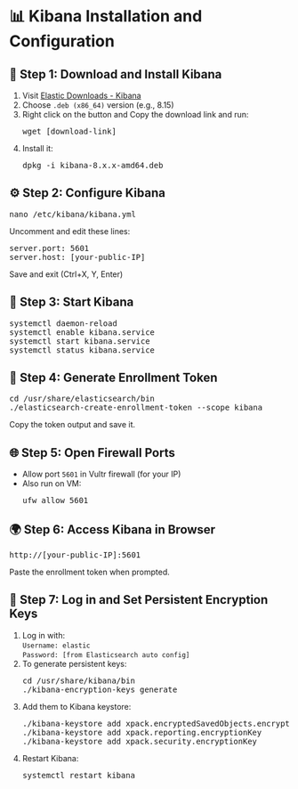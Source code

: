   <h1>📊 Kibana Installation and Configuration</h1>

  <div class="section">
    <h2>🔽 Step 1: Download and Install Kibana</h2>
    <ol>
      <li>Visit <a href="https://www.elastic.co/downloads/kibana" target="_blank">Elastic Downloads - Kibana</a></li>
      <li>Choose <code>.deb (x86_64)</code> version (e.g., 8.15)</li>
      <li>Right click on the button and Copy the download link and run:
        <pre>wget [download-link]</pre>
      </li>
      <li>Install it:
        <pre>dpkg -i kibana-8.x.x-amd64.deb</pre>
      </li>
    </ol>
  </div>

  <div class="section">
    <h2>⚙️ Step 2: Configure Kibana</h2>
    <pre>nano /etc/kibana/kibana.yml</pre>
    <p>Uncomment and edit these lines:</p>
    <pre>
server.port: 5601
server.host: [your-public-IP]</pre>
    <p>Save and exit (Ctrl+X, Y, Enter)</p>
  </div>

  <div class="section">
    <h2>🚀 Step 3: Start Kibana</h2>
    <pre>
systemctl daemon-reload
systemctl enable kibana.service
systemctl start kibana.service
systemctl status kibana.service</pre>
  </div>

  <div class="section">
    <h2>🔐 Step 4: Generate Enrollment Token</h2>
    <pre>
cd /usr/share/elasticsearch/bin
./elasticsearch-create-enrollment-token --scope kibana</pre>
    <p>Copy the token output and save it.</p>
  </div>

  <div class="section">
    <h2>🌐 Step 5: Open Firewall Ports</h2>
    <ul>
      <li>Allow port <code>5601</code> in Vultr firewall (for your IP)</li>
      <li>Also run on VM:
        <pre>ufw allow 5601</pre>
      </li>
    </ul>
  </div>

  <div class="section">
    <h2>🌍 Step 6: Access Kibana in Browser</h2>
    <pre>http://[your-public-IP]:5601</pre>
    <p>Paste the enrollment token when prompted.</p>
  </div>

  <div class="section">
    <h2>🔑 Step 7: Log in and Set Persistent Encryption Keys</h2>
    <ol>
      <li>Log in with:<br>
        <code>Username: elastic</code><br>
        <code>Password: [from Elasticsearch auto config]</code>
      </li>
      <li>To generate persistent keys:
        <pre>
cd /usr/share/kibana/bin
./kibana-encryption-keys generate</pre>
      </li>
      <li>Add them to Kibana keystore:
        <pre>
./kibana-keystore add xpack.encryptedSavedObjects.encryptionKey
./kibana-keystore add xpack.reporting.encryptionKey
./kibana-keystore add xpack.security.encryptionKey</pre>
      </li>
      <li>Restart Kibana:
        <pre>systemctl restart kibana</pre>
      </li>
    </ol>
  </div>


